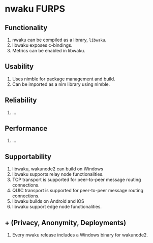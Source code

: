 # nwaku FURPS

## Functionality

1. nwaku can be compiled as a library, `libwaku`.
2. libwaku exposes c-bindings.
3. Metrics can be enabled in libwaku.

## Usability

1. Uses nimble for package management and build.
2. Can be imported as a nim library using nimble.

## Reliability

1. ...

## Performance

1. ...

## Supportability

1. libwaku, wakunode2 can build on Windows
2. libwaku supports relay node functionalities.
3. TCP transport is supported for peer-to-peer message routing connections.
4. QUIC transport is supported for peer-to-peer message routing connections.
5. libwaku builds on Android and iOS
6. libwaku support edge node functionalities.

## + (Privacy, Anonymity, Deployments)

1. Every nwaku release includes a Windows binary for wakunode2.
 